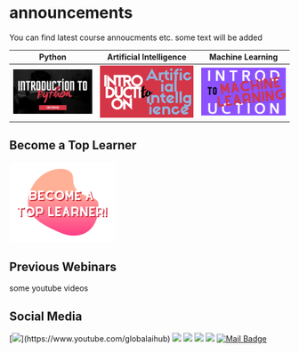 # announcements
You can find latest course annoucments etc. some text will be added

|Python|Artificial Intelligence|Machine Learning|
|-|-|-|
|![](assets/intropython.png)|![](assets/introai.png)|![](assets/introml.png)|




## Become a Top Learner
[![](assets/top-learner.png)](https://globalaihub.com/top-learner)

## Previous Webinars
some youtube videos

## Social Media
[![](https://img.shields.io/badge/youtube-%23FF0000.svg?&style=for-the-badge&logo=youtube&logoColor=white")](https://www.youtube.com/globalaihub)
[![](https://img.shields.io/badge/twitter-%231DA1F2.svg?&style=for-the-badge&logo=twitter&logoColor=white)](https://www.twitter.com/globalaihub)
[![](https://img.shields.io/badge/linkedin-%230077B5.svg?&style=for-the-badge&logo=linkedin&logoColor=white)](https://www.linkedin.com/in/globalaihub/)
[![](https://img.shields.io/badge/medium-%2312100E.svg?&style=for-the-badge&logo=medium&logoColor=white)](https://medium.com/@globalaihub)
[![](https://img.shields.io/badge/instagram-%23E4405F.svg?&style=for-the-badge&logo=instagram&logoColor=white)](https://instagram.com/globalaihub)
[![Mail Badge](https://img.shields.io/badge/globalaihub@gmail.com-c14438?style=for-the-badge&logo=Gmail&logoColor=white&link=mailto:globalaihub@gmail.com)](mailto:globalaihub@gmail.com)
